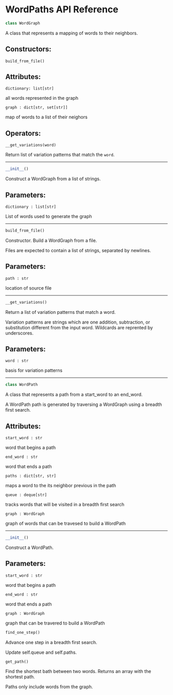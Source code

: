 # WordPaths API Reference #
```py
class WordGraph
```
A class that represents a mapping of words to their neighbors.


## Constructors: ##

`build_from_file()`


## Attributes: ##

`dictionary: list[str]`

all words represented in the graph


`graph : dict[str, set[str]]`

map of words to a list of their neighors


## Operators: ##

`__get_variations(word)`

Return list of variation patterns that match the `word`.


---
```py
__init__()
```
Construct a WordGraph from a list of strings.


## Parameters: ##

`dictionary : list[str]`

List of words used to generate the graph

---
```py
build_from_file()
```
Constructor. Build a WordGraph from a file.

Files are expected to contain a list of strings, separated by newlines.


## Parameters: ##

`path : str`

location of source file

---
```py
__get_variations()
```
Return a list of variation patterns that match a word.

Variation patterns are strings which are one addition, subtraction, or substitution different from the input word. Wildcards are reprented by underscores.


## Parameters: ##
`word : str`

basis for variation patterns

---
```py
class WordPath
```
A class that represents a path from a start_word to an end_word.

A WordPath path is generated by traversing a WordGraph using a breadth first search.


## Attributes: ##

`start_word : str`

word that begins a path


`end_word : str`

word that ends a path


`paths : dict[str, str]`

maps a word to the its neighbor previous in the path


`queue : deque[str]`

tracks words that will be visited in a breadth first search


`graph : WordGraph`

graph of words that can be travesed to build a WordPath


---
```py
__init__()
```
Construct a WordPath.


## Parameters: ##
`start_word : str`

word that begins a path


`end_word : str`

word that ends a path


`graph : WordGraph`

graph that can be travered to build a WordPath


```py
find_one_step()
```
Advance one step in a breadth first search.

Update self.queue and self.paths.

```py
get_path()
```
Find the shortest bath between two words. Returns an array with the shortest path.

Paths only include words from the graph.

